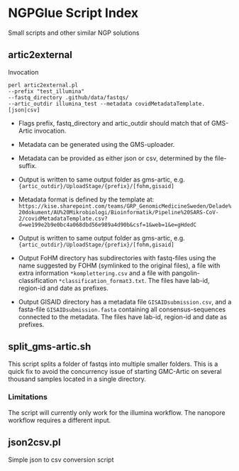 # NGPGlue Script Index
Small scripts and other similar NGP solutions

## artic2external

Invocation
```
perl artic2external.pl 
--prefix "test_illumina"
--fastq_directory .github/data/fastqs/
--artic_outdir illumina_test --metadata covidMetadataTemplate.[json|csv]
```

* Flags prefix, fastq_directory and artic_outdir should match that of GMS-Artic invocation.

* Metadata can be generated using the GMS-uploader. 

* Metadata can be provided as either json or csv, determined by the file-suffix.

* Output is written to same output folder as gms-artic, e.g. `{artic_outdir}/UploadStage/{prefix}/[fohm,gisaid]`

* Metadata format is defined by the template at: ` https://kise.sharepoint.com/teams/GRP_GenomicMedicineSweden/Delade%20dokument/AU%20Mikrobiologi/Bioinformatik/Pipeline%20SARS-CoV-2/covidMetadataTemplate.csv?d=we199e2b9e0bc4a068dbd56e989a4d90b&csf=1&web=1&e=gHdedC `

* Output is written to same output folder as gms-artic, e.g. `{artic_outdir}/UploadStage/{prefix}/[fohm,gisaid]`

* Output FoHM directory has subdirectories with fastq-files using the name suggested by FOHM (symlinked to the original files), a file with extra information `*komplettering.csv` and a file with pangolin-classification `*classification_format3.txt`. The files have lab-id, region-id and date as prefixes.

* Output GISAID directory has a metadata file `GISAIDsubmission.csv`, and a fasta-file `GISAIDsubmission.fasta` containing all consensus-sequences connected to the metadata.  The files have lab-id, region-id and date as prefixes.

## split_gms-artic.sh
This script splits a folder of fastqs into multiple smaller folders. 
This is a quick fix to avoid the concurrency issue of starting GMC-Artic on several thousand samples located in a single directory.

### Limitations
The script will currently only work for the illumina workflow. The nanopore workflow requires a different input.

## json2csv.pl
Simple json to csv conversion script
